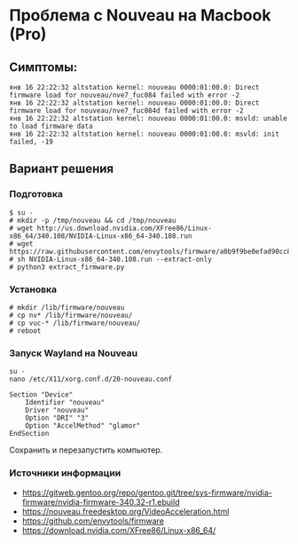 # Проблема с Nouveau на Macbook (Pro)

## Симптомы:

```
янв 16 22:22:32 altstation kernel: nouveau 0000:01:00.0: Direct firmware load for nouveau/nve7_fuc084 failed with error -2
янв 16 22:22:32 altstation kernel: nouveau 0000:01:00.0: Direct firmware load for nouveau/nve7_fuc084d failed with error -2
янв 16 22:22:32 altstation kernel: nouveau 0000:01:00.0: msvld: unable to load firmware data
янв 16 22:22:32 altstation kernel: nouveau 0000:01:00.0: msvld: init failed, -19
```

## Вариант решения

### Подготовка

```shell
$ su -
# mkdir -p /tmp/nouveau && cd /tmp/nouveau
# wget http://us.download.nvidia.com/XFree86/Linux-x86_64/340.108/NVIDIA-Linux-x86_64-340.108.run
# wget https://raw.githubusercontent.com/envytools/firmware/a0b9f9be0efad90cc84b8b2eaf587c3d7d350ea9/extract_firmware.py
# sh NVIDIA-Linux-x86_64-340.108.run --extract-only
# python3 extract_firmware.py
```

### Установка

```shell
# mkdir /lib/firmware/nouveau
# cp nv* /lib/firmware/nouveau/
# cp vuc-* /lib/firmware/nouveau/
# reboot
```

### Запуск Wayland на Nouveau

```shell
su -
nano /etc/X11/xorg.conf.d/20-nouveau.conf
```

```text
Section "Device"
    Identifier "nouveau"
    Driver "nouveau"
    Option "DRI" "3"
    Option "AccelMethod" "glamor"
EndSection
```
Сохранить и перезапустить компьютер.

### Источники информации
- https://gitweb.gentoo.org/repo/gentoo.git/tree/sys-firmware/nvidia-firmware/nvidia-firmware-340.32-r1.ebuild
- https://nouveau.freedesktop.org/VideoAcceleration.html
- https://github.com/envytools/firmware
- https://download.nvidia.com/XFree86/Linux-x86_64/
